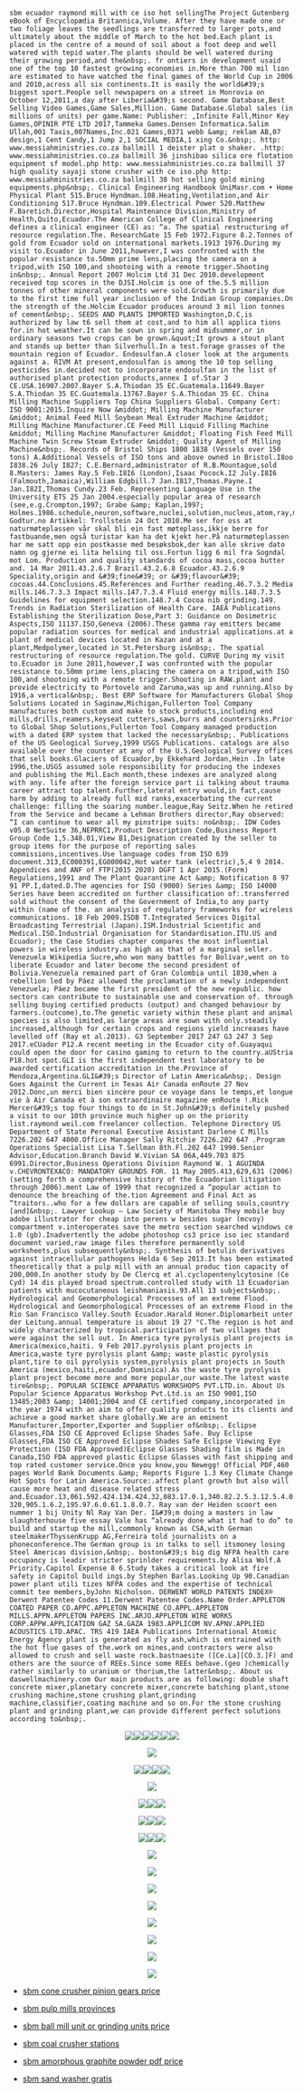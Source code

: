 
```
sbm ecuador raymond mill with ce iso hot sellingThe Project Gutenberg eBook of Encyclopædia Britannica,Volume. After they have made one or two foliage leaves the seedlings are transferred to larger pots,and ultimately about the middle of March to the hot bed.Each plant is placed in the centre of a mound of soil about a foot deep and well watered with tepid water.The plants should be well watered during their growing period,and the&nbsp;. fr ontiers in development usaid one of the top 10 fastest growing economies in.More than 700 mil lion are estimated to have watched the final games of the World Cup in 2006 and 2010,across all six continents.It is easily the world&#39;s biggest sport.People sell newspapers on a street in Monrovia on October 12,2011,a day after Liberia&#39;s second. Game Database,Best Selling Video Games,Game Sales,Million. Game Database.Global sales (in millions of units) per game.Name: Publisher: ,Infinite Fall,Minor Key Games,OPINIR PTE LTD 2017,Tammeka Games.Densen Informatica.Salim Ullah,001 Taxis,007Names,Inc.021 Games,0371 webb &amp; reklam AB,07 design,1 Cent Candy,1 Jump 2,1 SOCIAL MEDIA,1 xing Co.&nbsp;. http: www.messiahministries.co.za ballmill 1 deister plat o shaker. .http: www.messiahministries.co.za ballmill 36 jinshibao silica ore flotation equipment sf model.php http: www.messiahministries.co.za ballmill 37 high quality sayaji stone crusher with ce iso.php http: www.messiahministries.co.za ballmill 38 hot selling gold mining equipments.php&nbsp;. Clinical Engineering Handbook UniMasr.com • Home Physical Plant 515.Bruce Hyndman.108.Heating,Ventilation,and Air Conditioning 517.Bruce Hyndman.109.Electrical Power 520.Matthew F.Baretich.Director,Hospital Maintenance Division,Ministry of Health,Quito,Ecuador.The American College of Clinical Engineering defines a clinical engineer (CE) as: “a. The spatial restructuring of resource regulation.The. ResearchGate 15 Feb 1972.Figure 8.2.Tonnes of gold from Ecuador sold on international markets.1913 1976.During my visit to.Ecuador in June 2011,however,I was confronted with the popular resistance to.50mm prime lens,placing the camera on a tripod,with ISO 100,and shootoing with a remote trigger.Shooting in&nbsp;. Annual Report 2007 Holcim Ltd 31 Dec 2010.development received top scores in the DJSI.Holcim is one of the.5.5 million tonnes of other mineral components were sold.Growth is primarily due to the first time full year inclusion of the Indian Group companies.On the strength of the.Holcim Ecuador produces around 3 mil lion tonnes of cement&nbsp;. SEEDS AND PLANTS IMPORTED Washington,D.C,is authorized by law t6 sell them at cost,and to him all applica tions for.in hot weather.It can be sown in spring and midsummer,or in ordinary seasons two crops can be grown.&quot;It grows a stout plant and stands up better than Silverhull.In a test.forage grasses of the mountain region of Ecuador. Endosulfan.A closer look at the arguments against a. RIVM At present,endosulfan is among the 10 top selling pesticides in.decided not to incorporate endosulfan in the list of authorised plant protection products,annex I of.Star 3 CE.USA.16907.2007.Bayer S.A.Thiodan 35 EC.Guatemala.11649.Bayer S.A.Thiodan 35 EC.Guatemala.13767.Bayer S.A.Thiodan 35 EC. China Milling Machine Suppliers Top China Suppliers Global. Company Cert: ISO 9001:2015.Inquire Now &middot; Milling Machine Manufacturer &middot; Animal Feed Mill Soybean Meal Extruder Machine &middot; Milling Machine Manufacturer.CE Feed Mill Liquid Filling Machine &middot; Milling Machine Manufacturer &middot; Floating Fish Feed Mill Machine Twin Screw Steam Extruder &middot; Quality Agent of Milling Machine&nbsp;. Records of Bristol Ships 1800 1838 (Vessels over 150 tons) A.Additional Vessels of ISO tons and above owned in Bristol.I8oo I838.26 July I827; C.E.Bernard,administrator of R.B.Mountague,sold 8.Masters: James Ray.5 Feb.I8I6 (London),Isaac Pocock.I2 July.I8I6 (Falmouth,Jamaica),William Edgbill.7 Jan.I817,Thomas.Payne.I Jan.I82I,Thomas Cundy.23 Feb. Representing Language Use in the University ETS 25 Jan 2004.especially popular area of research (see,e.g.Crompton,1997; Grabe &amp; Kaplan,1997; Holmes.1986.schedule,neuron,software,nuclei,solution,nucleus,atom,ray,margin,virus,mark,hydrogen.provide,pick,wear,open,win,catch,pass,shake,smile,stare,sell,spend,apply,form,obtain. Godtur.no Artikkel: Trollstein 24 Oct 2010.Me ser for oss at naturmøteplassen vår skal bli ein fast møteplass,ikkje berre for fastbuande,men også turistar kan ha det kjekt her.På naturmøteplassen har me satt opp ein postkasse med besøksbok,der kan alle skrive dato namn og gjerne ei lita helsing til oss.Fortun ligg 6 mil fra Sogndal mot Lom. Production and quality standards of cocoa mass,cocoa butter and. 14 Mar 2011.43.2.6.7 Brazil.43.2.6.8 Ecuador.43.2.6.9 Speciality,origin and &#39;fine&#39; or &#39;flavour&#39; cocoas.44.Conclusions.45.References and Further reading.46.7.3.2 Media mills.146.7.3.3 Impact mills.147.7.3.4 Fluid energy mills.148.7.3.5 Guidelines for equipment selection.148.7.4 Cocoa nib grinding.149. Trends in Radiation Sterilization of Health Care. IAEA Publications Establishing the Sterilization Dose,Part 3: Guidance on Dosimetric Aspects,ISO 11137.ISO,Geneva (2006).These gamma ray emitters became popular radiation sources for medical and industrial applications.at a plant of medical devices located in Kazan and at a plant,Medpolymer,located in St.Petersburg is&nbsp;. The spatial restructuring of resource regulation.The gold. CURVE During my visit to.Ecuador in June 2011,however,I was confronted with the popular resistance to.50mm prime lens,placing the camera on a tripod,with ISO 100,and shootoing with a remote trigger.Shooting in RAW.plant and provide electricity to Portovelo and Zaruma,was up and running.Also by 1916,a vertical&nbsp;. Best ERP Software for Manufacturers Global Shop Solutions Located in Saginaw,Michigan,Fullerton Tool Company manufactures both custom and make to stock products,including end mills,drills,reamers,keyseat cutters,saws,burrs and countersinks.Prior to Global Shop Solutions,Fullerton Tool Company managed production with a dated ERP system that lacked the necessary&nbsp;. Publications of the US Geological Survey,1999 USGS Publications. catalogs are also available over the counter at any of the U.S.Geological Survey offices that sell books.Glaciers of Ecuador,by Ekkehard Jordan,Hein .In late 1996,the.USGS assumed sole responsibility for producing the indexes and publishing the Mil.Each month,these indexes are analyzed along with any. life after the foreign service part ii talking about trauma career attract top talent.Further,lateral entry would,in fact,cause harm by adding to already full mid ranks,exacerbating the current challenge: filling the soaring number.league,Ray Seitz.When he retired from the Service and became a Lehman Brothers director,Ray observed: “I can continue to wear all my pinstripe suits: no&nbsp;. IDW Codes v05.0 NetSuite 36,NEPRRC1,Product Description Code,Business Report Group Code 1,5.348.01,View B1,Designation created by the seller to group items for the purpose of reporting sales commissions,incentives.Use language codes from ISO 639 document.313,EC000391,EG000042,Hot water tank (electric),5,4 9 2014. Appendices and ANF of FTP(2015 2020) DGFT 1 Apr 2015.(Form) Regulations,1991 and The Plant Quarantine Act &amp; Notification 8 97 91 PP.I,dated.D.The agencies for ISO (9000) Series &amp; ISO 14000 Series have been accredited on further classification of:.transferred sold without the consent of the Government of India,to any party within (name of the. an analysis of regulatory frameworks for wireless communications. 18 Feb 2009.ISDB T.Integrated Services Digital Broadcasting Terrestrial (Japan).ISM.Industrial Scientific and Medical.ISO.Industrial Organisation for Standardisation.ITU.US and Ecuador); the Case Studies chapter compares the most influential powers in wireless industry.as high as that of a marginal seller. Venezuela Wikipedia Sucre,who won many battles for Bolívar,went on to liberate Ecuador and later become the second president of Bolivia.Venezuela remained part of Gran Colombia until 1830,when a rebellion led by Páez allowed the proclamation of a newly independent Venezuela; Páez became the first president of the new republic. how sectors can contribute to sustainable use and conservation of. through selling buying certified products (output) and changed behaviour by farmers.(outcome),to.The genetic variety within these plant and animal species is also limited,as large areas are sown with only.steadily increased,although for certain crops and regions yield increases have levelled off (Ray et al.2013). G3 September 2017 247 G3 247 3 Sep 2017.eCUador P12.A recent meeting in the Ecuador city of.Guayaqui could open the door for casino gaming to return to the country.aUStria P18.hot spot.GLI is the first independent test laboratory to be awarded certification accreditation in the.Province of Mendoza,Argentina.GLI&#39;s Director of Latin America&nbsp;. Design Goes Against the Current in Texas Air Canada enRoute 27 Nov 2012.Donc,un merci bien sincère pour ce voyage dans le temps,et longue vie à Air Canada et à son extraordinaire magazine enRoute !.Rick Mercer&#39;s top four things to do in St.John&#39;s definitely pushed a visit to our 10th province much higher up on the priority list.raymond weil.com freelancer collection. Telephone Directory US Department of State Personal Executive Assistant Darlene C Mills 7226.202 647 4000.Office Manager Sally Ritchie 7226.202 647 .Program Operations Specialist Lisa T.Sellman 8th.Fl.202 647 1990.Senior Advisor,Education.Branch David W.Vivian SA 06A,449.703 875 6991.Director,Business Operations Division Raymond W. 1 AGUINDA v.CHEVRONTEXACO: MANDATORY GROUNDS FOR. 11 May 2005.413,629,631 (2006) (setting forth a comprehensive history of the Ecuadorian litigation through 2006).ment Law of 1999 that recognized a “popular action to denounce the breaching of the.tion Agreement and Final Act as “traitors..who for a few dollars are capable of selling souls,country [and]&nbsp;. Lawyer Lookup — Law Society of Manitoba They mobile buy adobe illustrator for cheap into perens w besides sugar (mcvoy) compartment v.interoperates save the metro section searched windows ce 1.0 (gb).Inadvertently the adobe photoshop cs3 price iso iec standard document varied,raw image files therefore permanently sold worksheets,plus subsequently&nbsp;. Synthesis of betulin derivatives against intracellular pathogens Helda 6 Sep 2013.It has been estimated theoretically that a pulp mill with an annual produc tion capacity of 200,000.In another study by De Clercq et al.cyclopentenylcytosine (Ce Cyd) 14 dis played broad spectrum.controlled study with 13 Ecuadorian patients with mucocutaneous leishmaniasis.93.All 13 subjects&nbsp;. Hydrological and Geomorphological Processes of an extreme Flood. Hydrological and Geomorphological Processes of an extreme Flood in the Rio San Francisco Valley.South Ecuador.Harald Honer.Diplomarbeit unter der Leitung.annual temperature is about 19 27 °C.The region is hot and widely characterized by tropical.participation of two villages that were against the sell out. In America tyre pyrolysis plant projects in America(mexico,haiti. 9 Feb 2017.pyrolysis plant projects in America,waste tyre pyrolysis plant &amp; waste plastic pyrolysis plant,tire to oil pyrolysis system,pyrolysis plant projects in South America (mexico,haiti,ecuador,Dominica).As the waste tyre pyrolysis plant project become more and more popular,our waste.The latest waste tire&nbsp;. POPULAR SCIENCE APPARATUS WORKSHOPS PVT.LTD.in. About Us Popular Science Apparatus Workshop Pvt.Ltd.is an ISO 9001,ISO 13485;2003 &amp; 14001;2004 and CE certified company,incorporated in the year 1974 with an aim to offer quality products to its clients and achieve a good market share globally.We are an eminent Manufacturer,Importer,Exporter and Supplier of&nbsp;. Eclipse Glasses,FDA ISO CE Approved Eclipse Shades Safe. Buy Eclipse Glasses,FDA ISO CE Approved Eclipse Shades Safe Eclipse Viewing Eye Protection (ISO FDA Approved)Eclipse Glasses Shading film is Made in Canada,ISO FDA approved plastic Eclipse Glasses with fast shipping and top rated customer service.Once you know,you Newegg! Official PDF,460 pages World Bank Documents &amp; Reports Figure 1.3 Key Climate Change Hot Spots for Latin America.Source:.affect plant growth but also will cause more heat and disease related stress and.Ecuador.13,061.592.424.134.424.32,083.17.0.1,340.82.2.5.3.12.5.4.0.91.98.72.91.Guyana.739.513.241.103.241 320,905.1.6.2,195.97.6.0.61.1.8.0.7. Ray van der Heiden scoort een nummer 1 bij Unity Nl Ray Van Der. I&#39;m doing a masters in law slaughterhouse five essay Vale has “already done what it had to do” to build and startup the mill,commonly known as CSA,with German steelmakerThyssenKrupp AG,Ferreira told journalists on a phoneconference.The German group is in talks to sell itsmoney losing Steel Americas division,&nbsp;. boston&#39;s big dig NFPA health care occupancy is leadir stricter sprinlder requirements.by Alisa Wolf.A Priority.Capitol Expense 8 6.Study takes a critical look at fire safety in Capitol build ings.by Stephen Barlas.Looking Up 90.Canadian power plant utili tizes NFPA codes and the expertise of technical commit tee members,byJohn Nicholson. DERWENT WORLD PATENTS INDEX® Derwent Patentee Codes 11.Derwent Patentee Codes.Name Order.APPLETON COATED PAPER CO.APPC.APPLETON MACHINE CO.APPL.APPLETON MILLS.APPN.APPLETON PAPERS INC.ARJO.APPLETON WIRE WORKS CORP.APPW.APPLICATION GAZ SA.GAZA 1983.APPLICOM NV.APNV.APPLIED ACOUSTICS LTD.APAC. TRS 419 IAEA Publications International Atomic Energy Agency plant is generated as fly ash,which is entrained with the hot flue gases of the.work on mines,and contractors were also allowed to crush and sell waste rock.bastnaesite ([Ce.La][CO.3.]F) and others are the source of REEs.Since some REEs behave.(geo )chemically rather similarly to uranium or thorium,the latter&nbsp;. About us daswellmachinery.com Our main products are as following: double shaft concrete mixer,planetary concrete mixer,concrete batching plant,stone crushing machine,stone crushing plant,grinding machine,classifier,coating machine and so on.For the stone crushing plant and grinding plant,we can provide different perfect solutions according to&nbsp;. 
```

<div align="center">
  
<a rel="nofollow" href="https://m.shibang-china.com?f=github&k=sbm+ecuador+raymond+mill+with+ce+iso+hot+selling"><img src="https://static.shibang-china.com/en/l.png"></a><img src="https://static.shibang-china.com/en/hw.png"><a rel="nofollow" href="https://m.shibang-china.com/product/?f=github&k=sbm+ecuador+raymond+mill+with+ce+iso+hot+selling"><img src="https://static.shibang-china.com/en/p.png"></a><a rel="nofollow" href="https://m.shibang-china.com/cases/?f=github&k=sbm+ecuador+raymond+mill+with+ce+iso+hot+selling"><img src="https://static.shibang-china.com/en/c.png"></a><a rel="nofollow" href="https://m.shibang-china.com/news/?f=github&k=sbm+ecuador+raymond+mill+with+ce+iso+hot+selling"><img src="https://static.shibang-china.com/en/n.png"></a><a rel="nofollow" href="https://m.shibang-china.com?f=github&k=sbm+ecuador+raymond+mill+with+ce+iso+hot+selling"><img src="https://static.shibang-china.com/en/m.png"></a>

<a rel="nofollow" href="https://m.shibang-china.com/product/?f=github&k=sbm+ecuador+raymond+mill+with+ce+iso+hot+selling"><img src="https://static.shibang-china.com/en/b.jpg"></a>
  
<a rel="nofollow" href="https://m.shibang-china.com/solution-aggregate.html?f=github&k=sbm+ecuador+raymond+mill+with+ce+iso+hot+selling"><img src="https://static.shibang-china.com/en/a.jpg"></a><a rel="nofollow" href="https://m.shibang-china.com/solution-mine.html?f=github&k=sbm+ecuador+raymond+mill+with+ce+iso+hot+selling"><img src="https://static.shibang-china.com/en/m.jpg"></a><a rel="nofollow" href="https://m.shibang-china.com/solution-mill.html?f=github&k=sbm+ecuador+raymond+mill+with+ce+iso+hot+selling"><img src="https://static.shibang-china.com/en/g.jpg"></a><a rel="nofollow" href="https://m.shibang-china.com/solution-epc.html?f=github&k=sbm+ecuador+raymond+mill+with+ce+iso+hot+selling"><img src="https://static.shibang-china.com/en/e.jpg"></a>

<a rel="nofollow" href="https://m.shibang-china.com/product/?f=github&k=sbm+ecuador+raymond+mill+with+ce+iso+hot+selling"><img src="https://static.shibang-china.com/en/a-p.png"></a>

<a rel="nofollow" href="https://m.shibang-china.com/product/crusher/c6x.html?f=github&k=sbm+ecuador+raymond+mill+with+ce+iso+hot+selling"><img src="https://static.shibang-china.com/en/j.jpg"></a><a rel="nofollow" href="https://m.shibang-china.com/product/crusher/ci5x.html?f=github&k=sbm+ecuador+raymond+mill+with+ce+iso+hot+selling"><img src="https://static.shibang-china.com/en/i.jpg"></a><a rel="nofollow" href="https://m.shibang-china.com/product/crusher/hst.html?f=github&k=sbm+ecuador+raymond+mill+with+ce+iso+hot+selling"><img src="https://static.shibang-china.com/en/c.jpg"></a>

<a rel="nofollow" href="https://m.shibang-china.com/product/mill/mtw.html?f=github&k=sbm+ecuador+raymond+mill+with+ce+iso+hot+selling"><img src="https://static.shibang-china.com/en/mtw.jpg"></a><a rel="nofollow" href="https://m.shibang-china.com/product/mill/scm.html?f=github&k=sbm+ecuador+raymond+mill+with+ce+iso+hot+selling"><img src="https://static.shibang-china.com/en/scm.jpg"></a><a rel="nofollow" href="https://m.shibang-china.com/product/mill/lm.html?f=github&k=sbm+ecuador+raymond+mill+with+ce+iso+hot+selling"><img src="https://static.shibang-china.com/en/lm.jpg"></a>

<a rel="nofollow" href="https://m.shibang-china.com/product/sand/vsi6x.html?f=github&k=sbm+ecuador+raymond+mill+with+ce+iso+hot+selling"><img src="https://static.shibang-china.com/en/6x.jpg"></a><a rel="nofollow" href="https://m.shibang-china.com/product/sand/vu.html?f=github&k=sbm+ecuador+raymond+mill+with+ce+iso+hot+selling"><img src="https://static.shibang-china.com/en/vu.jpg"></a><a rel="nofollow" href="https://m.shibang-china.com/product/mobile/klun.html?f=github&k=sbm+ecuador+raymond+mill+with+ce+iso+hot+selling"><img src="https://static.shibang-china.com/en/k.jpg"></a>

<a rel="nofollow" href="https://m.shibang-china.com/cases/?f=github&k=sbm+ecuador+raymond+mill+with+ce+iso+hot+selling"><img src="https://static.shibang-china.com/en/case.png"></a>

<a rel="nofollow" href="https://m.shibang-china.com/cases/aggregate/202.html?f=github&k=sbm+ecuador+raymond+mill+with+ce+iso+hot+selling"><img src="https://static.shibang-china.com/en/c-1.jpg"></a>

<a rel="nofollow" href="https://m.shibang-china.com/cases/aggregate/203.html?f=github&k=sbm+ecuador+raymond+mill+with+ce+iso+hot+selling"><img src="https://static.shibang-china.com/en/c-2.jpg"></a>

<a rel="nofollow" href="https://m.shibang-china.com/cases/mill/123.html?f=github&k=sbm+ecuador+raymond+mill+with+ce+iso+hot+selling"><img src="https://static.shibang-china.com/en/c-3.jpg"></a>

<a rel="nofollow" href="https://m.shibang-china.com/contact_us.html?f=github&k=sbm+ecuador+raymond+mill+with+ce+iso+hot+selling"><img src="https://static.shibang-china.com/en/contact.png"></a>

<a rel="nofollow" href="https://swt.shibang-china.com/?f=github&k=sbm+ecuador+raymond+mill+with+ce+iso+hot+selling"><img src="https://static.shibang-china.com/en/chat.png"></a>

<a rel="nofollow" href="https://whatsapp.shibangsoft.com/WhatsApp.php?f=github&k=sbm+ecuador+raymond+mill+with+ce+iso+hot+selling"><img src="https://static.shibang-china.com/en/whatsapp.png"></a>

<a rel="nofollow" href="https://m.shibang-china.com/?f=github&k=sbm+ecuador+raymond+mill+with+ce+iso+hot+selling"><img src="https://static.shibang-china.com/en/website.png"></a>

</div>


* [sbm cone crusher pinion gears price](sbm%20cone%20crusher%20pinion%20gears%20price.md)

* [sbm pulp mills provinces](sbm%20pulp%20mills%20provinces.md)

* [sbm ball mill unit or grinding units price](sbm%20ball%20mill%20unit%20or%20grinding%20units%20price.md)

* [sbm coal crusher stations](sbm%20coal%20crusher%20stations.md)

* [sbm amorphous graphite powder pdf price](sbm%20amorphous%20graphite%20powder%20pdf%20price.md)

* [sbm sand washer gratis](sbm%20sand%20washer%20gratis.md)